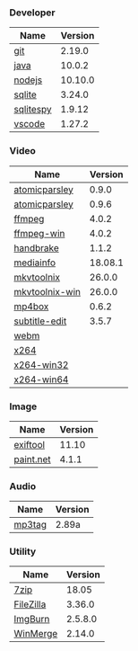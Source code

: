 
### Developer
Name                                                                                | Version
----                                                                                | -------
[git](https://github.com/git-for-windows/git/releases)                              | 2.19.0
[java](http://www.oracle.com/technetwork/java/javase/downloads/index.html)          | 10.0.2
[nodejs](https://nodejs.org/en/download/current/)                                   | 10.10.0
[sqlite](http://www.sqlite.org/download.html)                                       | 3.24.0
[sqlitespy](http://www.yunqa.de/delphi/doku.php/products/sqlitespy/index)           | 1.9.12
[vscode](https://code.visualstudio.com/updates)                                     | 1.27.2

### Video
Name                                                                                | Version
----                                                                                | -------
[atomicparsley](http://sourceforge.net/projects/atomicparsley/files/atomicparsley/) | 0.9.0
[atomicparsley](https://bitbucket.org/jonhedgerows/atomicparsley/downloads)         | 0.9.6
[ffmpeg](http://www.ffmpeg.org/download.html)                                       | 4.0.2
[ffmpeg-win](http://ffmpeg.zeranoe.com/builds/)                                     | 4.0.2
[handbrake](http://handbrake.fr/downloads.php)                                      | 1.1.2
[mediainfo](http://mediaarea.net/us/MediaInfo/Download/Windows)                     | 18.08.1
[mkvtoolnix](http://www.bunkus.org/videotools/mkvtoolnix/downloads.html)            | 26.0.0
[mkvtoolnix-win](http://www.fosshub.com/MKVToolNix.html)                            | 26.0.0
[mp4box](http://gpac.wp.mines-telecom.fr/mp4box/)                                   | 0.6.2
[subtitle-edit](https://github.com/SubtitleEdit/subtitleedit/releases)              | 3.5.7
[webm](http://www.webmproject.org/tools/)                                           | 
[x264](http://www.videolan.org/developers/x264.html)                                | 
[x264-win32](http://download.videolan.org/pub/videolan/x264/binaries/win32/)        | 
[x264-win64](http://download.videolan.org/pub/videolan/x264/binaries/win64/)        | 

### Image
Name                                                                                | Version
----                                                                                | -------
[exiftool](http://www.sno.phy.queensu.ca/~phil/exiftool/)                           | 11.10
[paint.net](http://www.getpaint.net/download.html)                                  | 4.1.1

### Audio
Name                                                                                | Version
----                                                                                | -------
[mp3tag](http://www.mp3tag.de/en/download.html)                                     | 2.89a

### Utility
Name                                                                                | Version
----                                                                                | -------
[7zip](http://www.7-zip.org/download.html)                                          | 18.05
[FileZilla](https://filezilla-project.org/download.php?show_all=1)                  | 3.36.0
[ImgBurn](http://www.imgburn.com/index.php?act=download)                            | 2.5.8.0
[WinMerge](http://winmerge.org/downloads/)                                          | 2.14.0
